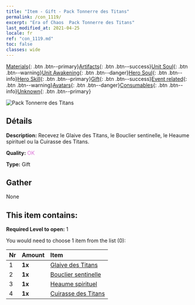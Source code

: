 ```yaml
---
title: "Item - Gift - Pack Tonnerre des Titans"
permalink: /con_1119/
excerpt: "Era of Chaos  Pack Tonnerre des Titans"
last_modified_at: 2021-04-25
locale: fr
ref: "con_1119.md"
toc: false
classes: wide
---
```

 [Materials](/ItemsFR/){: .btn .btn--primary}[Artifacts](/ItemsFR/Artifacts/){: .btn .btn--success}[Unit Soul](/ItemsFR/UnitSoul/){: .btn .btn--warning}[Unit Awakening](/ItemsFR/UnitAwakening/){: .btn .btn--danger}[Hero Soul](/ItemsFR/HeroSoul/){: .btn .btn--info}[Hero Skill](/ItemsFR/HeroSkill/){: .btn .btn--primary}[Gift](/ItemsFR/Gift/){: .btn .btn--success}[Event related](/ItemsFR/Events/){: .btn .btn--warning}[Avatars](/ItemsFR/Avatars/){: .btn .btn--danger}[Consumables](/ItemsFR/Consumables/){: .btn .btn--info}[Unknown](/ItemsFR/Unknown/){: .btn .btn--primary}

 ![Pack Tonnerre des Titans](/images/t/i_907003.png)

## Détails
 **Description:** Recevez le Glaive des Titans, le Bouclier sentinelle, le Heaume spirituel ou la Cuirasse des Titans.

 **Quality:** <span style="color: #DA70D6">OK</span>

 **Type:** Gift

## Gather

  None

## This item contains:

 **Required Level to open:** 1

 You would need to choose 1 item from the list (0):

  | Nr | Amount |     Item    |
  |:---|:-------|:------------|
  | 1 |  **1x** | [Glaive des Titans](/ItemsFR/art_156/) |  | 
  | 2 |  **1x** | [Bouclier sentinelle](/ItemsFR/art_157/) |  | 
  | 3 |  **1x** | [Heaume spirituel](/ItemsFR/art_158/) |  | 
  | 4 |  **1x** | [Cuirasse des Titans](/ItemsFR/art_159/) |  | 
